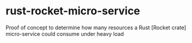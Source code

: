 # rust-rocket-micro-service

Proof of concept to determine how many resources a Rust [Rocket crate] micro-service could consume under heavy load
